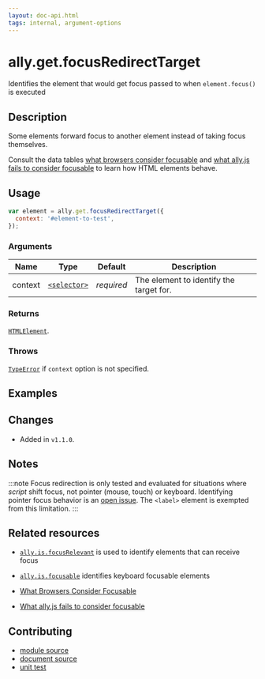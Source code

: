 ```yaml
---
layout: doc-api.html
tags: internal, argument-options
---
```


# ally.get.focusRedirectTarget

Identifies the element that would get focus passed to when `element.focus()` is executed


## Description

Some elements forward focus to another element instead of taking focus themselves.

Consult the data tables [what browsers consider focusable](../../data-tables/focusable.md) and [what ally.js fails to consider focusable](../../data-tables/focusable.is.md) to learn how HTML elements behave.


## Usage

```js
var element = ally.get.focusRedirectTarget({
  context: '#element-to-test',
});
```

### Arguments

| Name | Type | Default | Description |
| ---- | ---- | ------- | ----------- |
| context | [`<selector>`](../concepts.md#selector) | *required* | The element to identify the target for. |

### Returns

[`HTMLElement`](https://developer.mozilla.org/en/docs/Web/API/HTMLElement).

### Throws

[`TypeError`](https://developer.mozilla.org/en-US/docs/Web/JavaScript/Reference/Global_Objects/TypeError) if `context` option is not specified.


## Examples


## Changes

* Added in `v1.1.0`.


## Notes

:::note
Focus redirection is only tested and evaluated for situations where *script* shift focus, not pointer (mouse, touch) or keyboard. Identifying pointer focus behavior is an [open issue](https://github.com/medialize/ally.js/issues/99). The `<label>` element is exempted from this limitation.
:::


## Related resources

* [`ally.is.focusRelevant`](../is/focus-relevant.md) is used to identify elements that can receive focus
* [`ally.is.focusable`](../is/focusable.md) identifies keyboard focusable elements

* [What Browsers Consider Focusable](../../data-tables/focusable.md)
* [What ally.js fails to consider focusable](../../data-tables/focusable.is.md)


## Contributing

* [module source](https://github.com/medialize/ally.js/blob/master/src/get/focus-redirect-target.js)
* [document source](https://github.com/medialize/ally.js/blob/master/docs/api/get/focus-redirect-target.md)
* [unit test](https://github.com/medialize/ally.js/blob/master/test/unit/get.focus-redirect-target.test.js)

